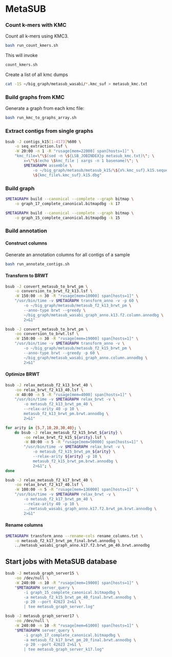 # MetaSUB


### Count k-mers with KMC

Count all k-mers using KMC3. 
```bash
bash run_count_kmers.sh
```
This will invoke
```bash
count_kmers.sh
```

Create a list of all kmc dumps
```bash
cat -1S ~/big_graph/metasub_wasabi/*.kmc_suf > metasub_kmc.txt
```

### Build graphs from KMC
Generate a graph from each kmc file:
```bash
bash run_kmc_to_graphs_array.sh
```

### Extract contigs from single graphs

```bash
bsub -J contigs_k15[1-4173]%600 \
    -o seq_extraction.lsf \
    -W 20:00 -n 1 -R "rusage[mem=22000] span[hosts=1]" \
    "kmc_file=\"\$(sed -n \${LSB_JOBINDEX}p metasub_kmc.txt)\"; \
        x=\"\$(echo \$kmc_file | xargs -n 1 basename)\"; \
        $METAGRAPH assemble \
            -o ~/big_graph/metasub/metasub_k15/\${x%.kmc_suf}.k15.sequences \
            \${kmc_file%.kmc_suf}.k15.dbg"
```

### Build graph
```bash
$METAGRAPH build --canonical --complete --graph bitmap \
    -o graph_17_complete_canonical.bitmapdbg -k 17
```

```bash
$METAGRAPH build --canonical --complete --graph bitmap \
    -o graph_15_complete_canonical.bitmapdbg -k 15
```

### Build annotation

#### Construct columns
Generate an annotation columns for all contigs of a sample
```bash
bash run_annotate_contigs.sh
```

#### Transform to BRWT

```bash
bsub -J convert_metasub_to_brwt_pm \
    -o conversion_to_brwt_f2_k13.lsf \
    -W 150:00 -n 30 -R "rusage[mem=10000] span[hosts=1]" \
    "/usr/bin/time -v $METAGRAPH transform_anno -v -p 60 \
        -o ~/big_graph/metasub/metasub_f2_k13_brwt_pm \
        --anno-type brwt --greedy \
        ~/big_graph/metasub_wasabi_graph_anno.k13.f2.column.annodbg \
        2>&1"
```

```bash
bsub -J convert_metasub_to_brwt_pm \
    -oo conversion_to_brwt.lsf \
    -W 150:00 -n 30 -R "rusage[mem=19000] span[hosts=1]" \
    "/usr/bin/time -v $METAGRAPH transform_anno -v \
        -o ~/big_graph/metasub/metasub_f2_k15_brwt_pm \
        --anno-type brwt --greedy -p 60 \
        ~/big_graph/metasub_wasabi_graph_anno.column.annodbg \
        2>&1"
```

#### Optimize BRWT

```bash
bsub -J relax_metasub_f2_k13_brwt_40 \
    -oo relax_brwt_f2_k13_40.lsf \
    -W 40:00 -n 5 -R "rusage[mem=4000] span[hosts=1]" \
    "/usr/bin/time -v $METAGRAPH relax_brwt -v \
        -o metasub_f2_k13_brwt_pm_40 \
        --relax-arity 40 -p 10 \
        metasub_f2_k13_brwt_pm.brwt.annodbg \
        2>&1"
```

```bash
for arity in {5,7,10,20,30,40}; \
    do bsub -J relax_metasub_f2_k15_brwt_${arity} \
        -oo relax_brwt_f2_k15_${arity}.lsf \
        -W 80:00 -n 5 -R "rusage[mem=50000] span[hosts=1]" \
        "/usr/bin/time -v $METAGRAPH relax_brwt -v \
            -o metasub_f2_k15_brwt_pm_${arity} \
            --relax-arity ${arity} -p 10 \
            metasub_f2_k15_brwt_pm.brwt.annodbg \
            2>&1"; \
done
```

```bash
bsub -J relax_metasub_f2_k17_brwt_40 \
    -oo relax_brwt_f2_k17_40.lsf \
    -W 100:00 -n 5 -R "rusage[mem=136000] span[hosts=1]" \
    "/usr/bin/time -v $METAGRAPH relax_brwt -v \
        -o metasub_f2_k17_brwt_pm_40 \
        --relax-arity 40 -p 10 \
        ../metasub_wasabi_graph_anno.k17.f2.brwt_pm.brwt.annodbg \
        2>&1"
```

#### Rename columns

```bash
$METAGRAPH transform_anno --rename-cols rename_columns.txt \
    -o metasub_f2_k17_brwt_pm_final.brwt.annodbg \
    ../metasub_wasabi_graph_anno.k17.f2.brwt_pm_40.brwt.annodbg
```

## Start jobs with MetaSUB database

```bash
bsub -J metasub_graph_server15 \
    -oo /dev/null \
    -W 240:00 -n 10 -R "rusage[mem=19000] span[hosts=1]" \
    "$METAGRAPH server_query \
        -i graph_15_complete_canonical.bitmapdbg \
        -a metasub_f2_k15_brwt_pm_40_final.brwt.annodbg \
        -p 20 --port 42623 2>&1 \
        | tee metasub_graph_server.log"
```

```bash
bsub -J metasub_graph_server17 \
    -oo /dev/null \
    -W 240:00 -n 10 -R "rusage[mem=61000] span[hosts=1]" \
    "$METAGRAPH server_query \
        -i graph_17_complete_canonical.bitmapdbg \
        -a metasub_f2_k17_brwt_pm_20_final.brwt.annodbg \
        -p 20 --port 42623 2>&1 \
        | tee metasub_graph_server_k17.log"
```
